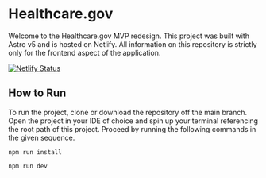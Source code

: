 # Healthcare.gov

Welcome to the Healthcare.gov MVP redesign. This project was built with Astro v5 and is hosted on Netlify. All information on this repository is strictly only for the frontend aspect of the application. 

[![Netlify Status](https://api.netlify.com/api/v1/badges/f600d236-03bc-4253-a0c1-d40205999817/deploy-status)](https://app.netlify.com/sites/healthcare-gov/deploys)

## How to Run

To run the project, clone or download the repository off the main branch. Open the project in your IDE of choice and spin up your terminal referencing the root path of this project. Proceed
by running the following commands in the given sequence.

```
npm run install
```

```
npm run dev
```